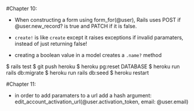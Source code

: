 #Chapter 10:


* When constructing a form using form_for(@user), Rails uses POST if @user.new_record? is true and PATCH if it is false.

* `create!` is like `create` except it raises exceptions if invalid paramaters, instead of just returning false!

* creating a boolean value in a model creates a `.name?` method

$ rails test
$ git push heroku
$ heroku pg:reset DATABASE
$ heroku run rails db:migrate
$ heroku run rails db:seed
$ heroku restart

#Chapter 11:

* in order to add paramaters to a url add a hash argument: edit_account_activation_url(@user.activation_token, email: @user.email)
